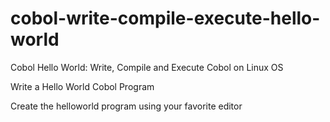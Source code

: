 # cobol-write-compile-execute-hello-world
Cobol Hello World: Write, Compile and Execute Cobol on Linux OS

Write a Hello World Cobol Program

Create the helloworld program using your favorite editor

